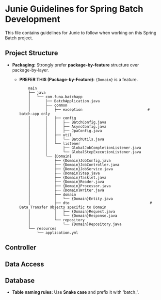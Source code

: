 # Junie Guidelines for Spring Batch Development

This file contains guidelines for Junie to follow when working on this Spring Batch project.

## Project Structure

- **Packaging:** Strongly prefer **package-by-feature** structure over package-by-layer.

    * **PREFER THIS (Package-by-Feature):** `{Domain}` is a feature.

      ```
          main
          ├── java
          │   └── com.funa.batchapp
          │       ├── BatchApplication.java
          │       ├── common
          │       │   ├── exception                              # batch-app only
          │       │   ├── config
          │       │   │   ├── BatchConfig.java
          │       │   │   ├── AsyncConfig.java
          │       │   │   ├── JpaConfig.java
          │       │   ├── util
          │       │   │   └── BatchUtils.java
          │       │   └── listener
          │       │       ├── GlobalJobCompletionListener.java
          │       │       └── GlobalStepExecutionListener.java
          │       └── {Domain}
          │           ├── {Domain}JobConfig.java
          │           ├── {Domain}JobController.java
          │           ├── {Domain}JobService.java
          │           ├── {Domain}Step.java
          │           ├── {Domain}Tasklet.java
          │           ├── {Domain}Reader.java
          │           ├── {Domain}Processor.java
          │           ├── {Domain}Writer.java
          │           ├── domain
          │           │   └── {Domain}Entity.java
          │           ├── dto                                     # Data Transfer Objects specific to Domain
          │           │   ├── {Domain}Request.java
          │           │   └── {Domain}Response.java    
          │           └── repository
          │               └── {Domain}Repository.java
          └── resources
              └── application.yml
      ```

## Controller

## Data Access

## Database

- **Table naming rules:** Use **Snake case** and prefix it with 'batch_'.